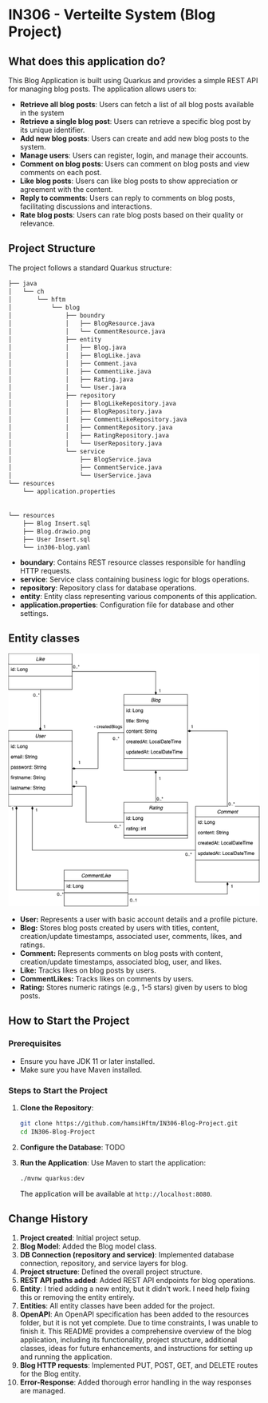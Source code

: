 # IN306 - Verteilte System (Blog Project)

## What does this application do?
This Blog Application is built using Quarkus and provides a simple REST API for managing blog posts. The application allows users to:
- **Retrieve all blog posts**: Users can fetch a list of all blog posts available in the system
- **Retrieve a single blog post**: Users can retrieve a specific blog post by its unique identifier.
- **Add new blog posts**: Users can create and add new blog posts to the system.
- **Manage users**: Users can register, login, and manage their accounts. 
- **Comment on blog posts**: Users can comment on blog posts and view comments on each post. 
- **Like blog posts**: Users can like blog posts to show appreciation or agreement with the content. 
- **Reply to comments**: Users can reply to comments on blog posts, facilitating discussions and interactions. 
- **Rate blog posts**: Users can rate blog posts based on their quality or relevance.

## Project Structure
The project follows a standard Quarkus structure:

```
├── java
│   └── ch
│       └── hftm
│           └── blog
│               ├── boundry
│               │   ├── BlogResource.java
│               │   └── CommentResource.java
│               ├── entity
│               │   ├── Blog.java
│               │   ├── BlogLike.java
│               │   ├── Comment.java
│               │   ├── CommentLike.java
│               │   ├── Rating.java
│               │   └── User.java
│               ├── repository
│               │   ├── BlogLikeRepository.java
│               │   ├── BlogRepository.java
│               │   ├── CommentLikeRepository.java
│               │   ├── CommentRepository.java
│               │   ├── RatingRepository.java
│               │   └── UserRepository.java
│               └── service
│                   ├── BlogService.java
│                   ├── CommentService.java
│                   └── UserService.java
└── resources
    └── application.properties
    

└── resources
    ├── Blog Insert.sql
    ├── Blog.drawio.png
    ├── User Insert.sql
    └── in306-blog.yaml

```
- **boundary**: Contains REST resource classes responsible for handling HTTP requests.
- **service**: Service class containing business logic for blogs operations.
- **repository**: Repository class for database operations.
- **entity**: Entity class representing various components of this application.
- **application.properties**: Configuration file for database and other settings.

## Entity classes
![class diagramm](../resources/Blog.drawio.png)
- **User:** Represents a user with basic account details and a profile picture.
- **Blog:** Stores blog posts created by users with titles, content, creation/update timestamps, associated user, comments, likes, and ratings.
- **Comment:** Represents comments on blog posts with content, creation/update timestamps, associated blog, user, and likes.
- **Like:** Tracks likes on blog posts by users.
- **CommentLikes:** Tracks likes on comments by users.
- **Rating:** Stores numeric ratings (e.g., 1-5 stars) given by users to blog posts.

## How to Start the Project

### Prerequisites
- Ensure you have JDK 11 or later installed.
- Make sure you have Maven installed.

### Steps to Start the Project
1. **Clone the Repository**:
   ```sh
   git clone https://github.com/hamsiHftm/IN306-Blog-Project.git
   cd IN306-Blog-Project
   ```

2. **Configure the Database**:
TODO


3. **Run the Application**:
   Use Maven to start the application:
   ```sh
   ./mvnw quarkus:dev
   ```

   The application will be available at `http://localhost:8080`.


## Change History
1. **Project created**: Initial project setup.
2. **Blog Model**: Added the Blog model class.
3. **DB Connection (repository and service)**: Implemented database connection, repository, and service layers for blog.
4. **Project structure**: Defined the overall project structure.
5. **REST API paths added**: Added REST API endpoints for blog operations.
6. **Entity**: I tried adding a new entity, but it didn't work. I need help fixing this or removing the entity entirely.
7. **Entities**: All entity classes have been added for the project. 
8. **OpenAPI**: An OpenAPI specification has been added to the resources folder, but it is not yet complete. Due to time constraints, I was unable to finish it.
This README provides a comprehensive overview of the blog application, including its functionality, project structure, additional classes, ideas for future enhancements, and instructions for setting up and running the application.
9. **Blog HTTP requests**: Implemented PUT, POST, GET, and DELETE routes for the Blog entity.
10. **Error-Response**: Added thorough error handling in the way responses are managed.